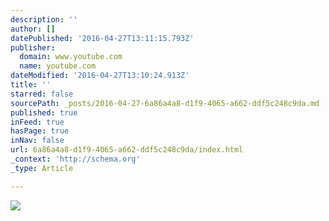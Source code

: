 ```yaml
---
description: ''
author: []
datePublished: '2016-04-27T13:11:15.793Z'
publisher:
  domain: www.youtube.com
  name: youtube.com
dateModified: '2016-04-27T13:10:24.913Z'
title: ''
starred: false
sourcePath: _posts/2016-04-27-6a86a4a8-d1f9-4065-a662-ddf5c248c9da.md
published: true
inFeed: true
hasPage: true
inNav: false
url: 6a86a4a8-d1f9-4065-a662-ddf5c248c9da/index.html
_context: 'http://schema.org'
_type: Article

---
```

![](https://i.ytimg.com/vi/uDqKctXUbm0/default.jpg)